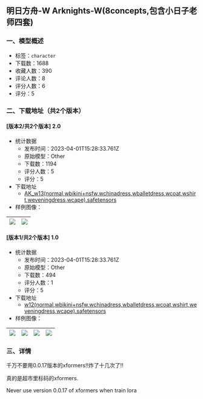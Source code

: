 ## 明日方舟-W Arknights-W(8concepts,包含小日子老师四套)
### 一、模型概述

- 标签：`character`
- 下载数：1688
- 收藏人数：390
- 评论人数：8
- 评分人数：6
- 评分：5

### 二、下载地址（共2个版本）

#### [版本2/共2个版本] 2.0

- 统计数据
  - 发布时间：2023-04-01T15:28:33.761Z
  - 原始模型：Other
  - 下载数：1194
  - 评分人数：5
  - 评分：5
- 下载地址
  - [AK_w13(normal,wbikini+nsfw,wchinadress,wballetdress,wcoat,wshirt,weveningdress,wcape).safetensors](https://civitai.com/api/download/models/33215)
- 样例图像：

| <img src="https://image.civitai.com/xG1nkqKTMzGDvpLrqFT7WA/1472f733-7910-448f-7178-c49bd6166300/width=450/378425.jpeg" /> | <img src="https://image.civitai.com/xG1nkqKTMzGDvpLrqFT7WA/03eb34d1-d1fd-4c85-30e2-4defaa352e00/width=450/378424.jpeg" /> |
| ---- | ---- |

#### [版本1/共2个版本] 1.0

- 统计数据
  - 发布时间：2023-04-01T15:28:33.761Z
  - 原始模型：Other
  - 下载数：494
  - 评分人数：1
  - 评分：5
- 下载地址
  - [w12(normal,wbikini+nsfw,wchinadress,wballetdress,wcoat,wshirt,weveningdress,wcape).safetensors](https://civitai.com/api/download/models/29392)
- 样例图像：

| <img src="https://image.civitai.com/xG1nkqKTMzGDvpLrqFT7WA/ad5c43fb-6075-44f9-ef06-11942132cb00/width=450/332288.jpeg" /> | <img src="https://image.civitai.com/xG1nkqKTMzGDvpLrqFT7WA/6b3685ef-a040-42aa-c6b7-40c76670b800/width=450/332287.jpeg" /> | <img src="https://image.civitai.com/xG1nkqKTMzGDvpLrqFT7WA/4498d9c0-4c95-4ad5-0b0d-403f5fc65200/width=450/332286.jpeg" /> | <img src="https://image.civitai.com/xG1nkqKTMzGDvpLrqFT7WA/c6928dba-d722-47a8-68f1-1a4de5144c00/width=450/332285.jpeg" /> |
| ---- | ---- | ---- | ---- |


### 三、详情
<p>千万不要用0.0.17版本的xformers!!炸了十几次了!!</p><p>真的是超市里标码的xformers.</p><p>Never use version 0.0.17 of xformers when train lora</p><p></p>